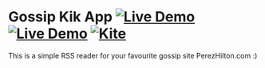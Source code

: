 # Gossip Kik App [![Live Demo](https://usekite.com/live-demo-button.png)](https://usekite.com/deploy) [![Live Demo](https://usekite.com/live-demo-button.png)](https://localhost/deploy) [![Kite](https://usekite.com/live-demo-button.png)](https://localhost/deploy)

This is a simple RSS reader for your favourite gossip site PerezHilton.com :) 
